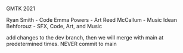 GMTK 2021

Ryan Smith - Code
Emma Powers - Art
Reed McCallum - Music
Idean Behforouz - SFX, Code, Art, and Music

add changes to the dev branch, then we will merge with main at predetermined times. NEVER commit to main
